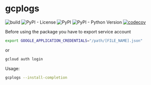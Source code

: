 # gcplogs

![build](https://github.com/zeyaddeeb/gcplogs/workflows/build/badge.svg) ![PyPI - License](https://img.shields.io/pypi/l/gcplogs) ![PyPI](https://img.shields.io/pypi/v/gcplogs) ![PyPI - Python Version](https://img.shields.io/pypi/pyversions/gcplogs) [![codecov](https://codecov.io/gh/zeyaddeeb/gcplogs/branch/master/graph/badge.svg)](https://codecov.io/gh/zeyaddeeb/gcplogs)

Before using the package you have to export service account

``` bash
export GOOGLE_APPLICATION_CREDENTIALS="/path/[FILE_NAME].json"
```

or

``` bash
gcloud auth login
```

Usage:

``` bash
gcplogs --install-completion
```

